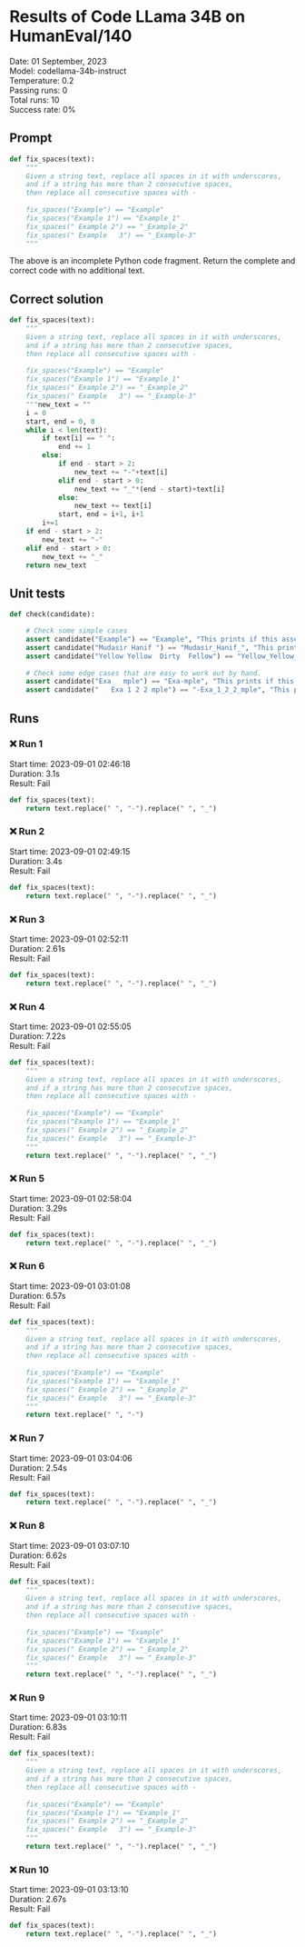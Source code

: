 # Results of Code LLama 34B on HumanEval/140
Date: 01 September, 2023<br />
Model: codellama-34b-instruct<br />
Temperature: 0.2<br />
Passing runs: 0<br />
Total runs: 10<br />
Success rate: 0%
## Prompt
```python
def fix_spaces(text):
    """
    Given a string text, replace all spaces in it with underscores, 
    and if a string has more than 2 consecutive spaces, 
    then replace all consecutive spaces with - 
    
    fix_spaces("Example") == "Example"
    fix_spaces("Example 1") == "Example_1"
    fix_spaces(" Example 2") == "_Example_2"
    fix_spaces(" Example   3") == "_Example-3"
    """
```
The above is an incomplete Python code fragment. Return the complete and correct code with no additional text.
## Correct solution
```python
def fix_spaces(text):
    """
    Given a string text, replace all spaces in it with underscores, 
    and if a string has more than 2 consecutive spaces, 
    then replace all consecutive spaces with - 
    
    fix_spaces("Example") == "Example"
    fix_spaces("Example 1") == "Example_1"
    fix_spaces(" Example 2") == "_Example_2"
    fix_spaces(" Example   3") == "_Example-3"
    """new_text = ""
    i = 0
    start, end = 0, 0
    while i < len(text):
        if text[i] == " ":
            end += 1
        else:
            if end - start > 2:
                new_text += "-"+text[i]
            elif end - start > 0:
                new_text += "_"*(end - start)+text[i]
            else:
                new_text += text[i]
            start, end = i+1, i+1
        i+=1
    if end - start > 2:
        new_text += "-"
    elif end - start > 0:
        new_text += "_"
    return new_text
```
## Unit tests
```python
def check(candidate):

    # Check some simple cases
    assert candidate("Example") == "Example", "This prints if this assert fails 1 (good for debugging!)"
    assert candidate("Mudasir Hanif ") == "Mudasir_Hanif_", "This prints if this assert fails 2 (good for debugging!)"
    assert candidate("Yellow Yellow  Dirty  Fellow") == "Yellow_Yellow__Dirty__Fellow", "This prints if this assert fails 3 (good for debugging!)"
    
    # Check some edge cases that are easy to work out by hand.
    assert candidate("Exa   mple") == "Exa-mple", "This prints if this assert fails 4 (good for debugging!)"
    assert candidate("   Exa 1 2 2 mple") == "-Exa_1_2_2_mple", "This prints if this assert fails 4 (good for debugging!)"
```
## Runs
### ❌ Run 1
Start time: 2023-09-01 02:46:18<br />
Duration: 3.1s<br />
Result: Fail
```python
def fix_spaces(text):
    return text.replace(" ", "-").replace(" ", "_")
```
### ❌ Run 2
Start time: 2023-09-01 02:49:15<br />
Duration: 3.4s<br />
Result: Fail
```python
def fix_spaces(text):
    return text.replace(" ", "-").replace(" ", "_")
```
### ❌ Run 3
Start time: 2023-09-01 02:52:11<br />
Duration: 2.61s<br />
Result: Fail
```python
def fix_spaces(text):
    return text.replace(" ", "-").replace(" ", "_")
```
### ❌ Run 4
Start time: 2023-09-01 02:55:05<br />
Duration: 7.22s<br />
Result: Fail
```python
def fix_spaces(text):
    """
    Given a string text, replace all spaces in it with underscores, 
    and if a string has more than 2 consecutive spaces, 
    then replace all consecutive spaces with - 
    
    fix_spaces("Example") == "Example"
    fix_spaces("Example 1") == "Example_1"
    fix_spaces(" Example 2") == "_Example_2"
    fix_spaces(" Example   3") == "_Example-3"
    """
    return text.replace(" ", "-").replace(" ", "_")
```
### ❌ Run 5
Start time: 2023-09-01 02:58:04<br />
Duration: 3.29s<br />
Result: Fail
```python
def fix_spaces(text):
    return text.replace(" ", "-").replace(" ", "_")
```
### ❌ Run 6
Start time: 2023-09-01 03:01:08<br />
Duration: 6.57s<br />
Result: Fail
```python
def fix_spaces(text):
    """
    Given a string text, replace all spaces in it with underscores, 
    and if a string has more than 2 consecutive spaces, 
    then replace all consecutive spaces with - 
    
    fix_spaces("Example") == "Example"
    fix_spaces("Example 1") == "Example_1"
    fix_spaces(" Example 2") == "_Example_2"
    fix_spaces(" Example   3") == "_Example-3"
    """
    return text.replace(" ", "-")
```
### ❌ Run 7
Start time: 2023-09-01 03:04:06<br />
Duration: 2.54s<br />
Result: Fail
```python
def fix_spaces(text):
    return text.replace(" ", "-").replace(" ", "_")
```
### ❌ Run 8
Start time: 2023-09-01 03:07:10<br />
Duration: 6.62s<br />
Result: Fail
```python
def fix_spaces(text):
    """
    Given a string text, replace all spaces in it with underscores, 
    and if a string has more than 2 consecutive spaces, 
    then replace all consecutive spaces with - 
    
    fix_spaces("Example") == "Example"
    fix_spaces("Example 1") == "Example_1"
    fix_spaces(" Example 2") == "_Example_2"
    fix_spaces(" Example   3") == "_Example-3"
    """
    return text.replace(" ", "-").replace(" ", "_")
```
### ❌ Run 9
Start time: 2023-09-01 03:10:11<br />
Duration: 6.83s<br />
Result: Fail
```python
def fix_spaces(text):
    """
    Given a string text, replace all spaces in it with underscores, 
    and if a string has more than 2 consecutive spaces, 
    then replace all consecutive spaces with - 
    
    fix_spaces("Example") == "Example"
    fix_spaces("Example 1") == "Example_1"
    fix_spaces(" Example 2") == "_Example_2"
    fix_spaces(" Example   3") == "_Example-3"
    """
    return text.replace(" ", "-").replace(" ", "_")
```
### ❌ Run 10
Start time: 2023-09-01 03:13:10<br />
Duration: 2.67s<br />
Result: Fail
```python
def fix_spaces(text):
    return text.replace(" ", "-").replace(" ", "_")
```
